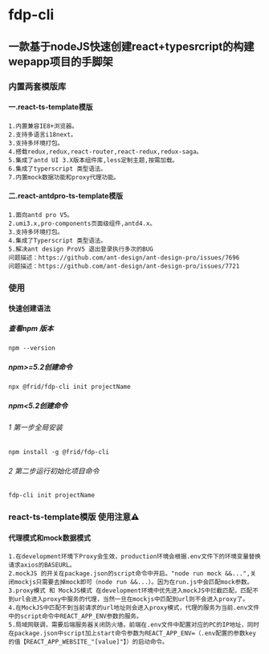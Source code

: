 # fdp-cli
## 一款基于nodeJS快速创建react+typesrcript的构建wepapp项目的手脚架
### 内置两套模版库

#### 一.react-ts-template模版
    1.内置兼容IE8+浏览器。
    2.支持多语言i18next。
    3.支持多环境打包。
    4.搭载redux,redux,react-router,react-redux,redux-saga。
    5.集成了antd UI 3.X版本组件库,less定制主题,按需加载。
    6.集成了typerscript 类型语法。
    7.内置mock数据功能和proxy代理功能。


#### 二.react-antdpro-ts-template模版
    1.面向antd pro V5。
    2.umi3.x,pro-components页面级组件,antd4.x。
    3.支持多环境打包。
    4.集成了Typerscript 类型语法。
    5.解决ant design ProV5 退出登录执行多次的BUG 
    问题描述：https://github.com/ant-design/ant-design-pro/issues/7696
    问题描述：https://github.com/ant-design/ant-design-pro/issues/7721

### 使用
#### 快速创建语法
##### 查看npm 版本
```
npm --version
```
##### npm>=5.2创建命令
```node
npx @frid/fdp-cli init projectName
```
##### npm<5.2创建命令
###### 1 第一步全局安装
```node
npm install -g @frid/fdp-cli
```
###### 2 第二步运行初始化项目命令
```
fdp-cli init projectName
```
### react-ts-template模版 使用注意⚠️
#### 代理模式和mock数据模式
    1.在development环境下Proxy会生效，production环境会根据.env文件下的环境变量替换请求axios的BASEURL。
    2.mockJS 的开关在package.json的script命令中开启。"node run mock &&...",关闭mockjs只需要去掉mock即可（node run &&...）。因为在run.js中会匹配mock参数。
    3.proxy模式 和 MockJS模式 在development环境中优先进入mockJS中拦截匹配，匹配不到url会进入proxy中服务的代理，当然一旦在mockjs中匹配到url则不会进入proxy了。
    4.在MockJS中匹配不到当前请求的url地址则会进入proxy模式，代理的服务为当前.env文件中的script命令中REACT_APP_ENV参数的服务。
    5.局域网联调，需要后端服务器关闭防火墙，前端在.env文件中配置对应的PC的IP地址，同时在package.json中script加上start命令参数为REACT_APP_ENV=（.env配置的参数key的值【REACT_APP_WEBSITE_"[value]"】）的启动命令。



